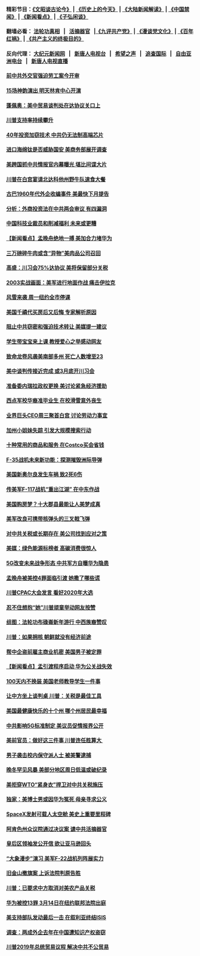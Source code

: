 #### 精彩节目：[《文昭谈古论今》](http://139.180.197.195/wenzhao) | [《历史上的今天》](http://139.180.197.195/today-in-history) | [《大陆新闻解读》](http://139.180.197.195/ntdtv-comedy) | [《中国禁闻》](http://139.180.197.195/ntdtv-news) | [《新闻看点》](http://139.180.197.195/news-insight) | [《子弘闲谈》](http://139.180.197.195/zihongxiantan/) 

 #### 翻墙必看： [法轮功真相](http://139.180.197.195:10000/videos/truth.html) &nbsp;&nbsp;|&nbsp;&nbsp; [活摘器官](http://139.180.197.195:10000/videos/res/Organs/) &nbsp;&nbsp;|[《九评共产党》](http://139.180.197.195:10000/videos/jiuping) | [《漫谈党文化》](http://139.180.197.195:10000/videos/mtdwh) | [《百年红祸》](http://139.180.197.195:10000/videos/bnhh) | [《共产主义的终极目的》](http://139.180.197.195:10000/videos/res/zjmd) 

 #### 反向代理： [大纪元新闻网](http://139.180.197.195:10080/) &nbsp;&nbsp;|&nbsp;&nbsp; [新唐人电视台](http://139.180.197.195:8000/) &nbsp;&nbsp;|&nbsp;&nbsp; [希望之声](http://139.180.197.195:8200/) &nbsp;&nbsp;|&nbsp;&nbsp; [追查国际](http://139.180.197.195:10010/) &nbsp;&nbsp;|&nbsp;&nbsp; [自由亚洲电台](http://139.180.197.195:9800/) &nbsp;&nbsp;|&nbsp;&nbsp; [新唐人电视直播](http://139.180.197.195/) 

#### [前中共外交官强迫劳工案今开审](../pages/nsc412/n11090001.md?t=03051315) 

#### [15场神韵演出 明天林肯中心开演](../pages/nsc412/n11089990.md?t=03051315) 

#### [蓬佩奥：美中贸易谈判处在达协议关口上](../pages/nsc412/n11089620.md?t=03051315) 

#### [川普支持率持续攀升](../pages/nsc412/n11089760.md?t=03051315) 

#### [40年投资加窃技术 中共仍无法制高端芯片](../pages/nsc412/n11089086.md?t=03051315) 

#### [进口海绵钛是否威胁国安 美商务部展开调查](../pages/nsc412/n11089546.md?t=03051315) 

#### [美跨国抓中共情报官内幕曝光 堪比间谍大片](../pages/nsc412/n11089282.md?t=03051315) 

#### [川普在白宫宴请北达科他州野牛队速食大餐](../pages/nsc412/n11089308.md?t=03051315) 

#### [古巴1960年代外企收编事件 美最快下月提告](../pages/nsc412/n11089128.md?t=03051315) 

#### [分析：外商投资法在中共两会审议 有四漏洞](../pages/nsc412/n11089055.md?t=03051315) 

#### [中国科技业裁员和削减福利 未来或更糟](../pages/nsc412/n11089091.md?t=03051315) 

#### [【新闻看点】孟晚舟绝地一搏 美加合力堵华为](../pages/nsc412/n11088953.md?t=03051315) 

#### [三万磅碎牛肉或含“异物”美肉品公司召回](../pages/nsc412/n11088831.md?t=03051315) 

#### [高盛：川习会75%达协议 美将保留部分关税](../pages/nsc412/n11088120.md?t=03051315) 

#### [2003实战画面：美军进行地面作战 痛击伊拉克](../pages/nsc412/n11088010.md?t=03051315) 

#### [风雪来袭 周一纽约全市停课](../pages/nsc412/n11087247.md?t=03051315) 

#### [美国千禧代买房后又后悔 专家解析原因](../pages/nsc412/n11087415.md?t=03051315) 

#### [阻止中共窃密和强迫技术转让 美媒提一建议](../pages/nsc412/n11087339.md?t=03051315) 

#### [学生带宝宝来上课 教授爱心之举感动网友](../pages/nsc412/n11086804.md?t=03051315) 

#### [致命龙卷风袭美南部多州 死亡人数增至23](../pages/nsc412/n11087008.md?t=03051315) 

#### [美中谈判传接近完成 或3月底开川习会](../pages/nsc412/n11086539.md?t=03051315) 

#### [准备委内瑞拉政权更换 美讨论紧急经济援助](../pages/nsc412/n11086396.md?t=03051315) 

#### [西点军校华裔准毕业生 在校滑雪意外丧生](../pages/nsc412/n11086343.md?t=03051315) 

#### [业界巨头CEO周三聚首白宫 讨论劳动力事宜](../pages/nsc412/n11086331.md?t=03051315) 

#### [加州小姐妹失踪 引发大规模搜索行动](../pages/nsc412/n11086302.md?t=03051315) 

#### [十种常用的商品和服务 在Costco买会省钱](../pages/nsc412/n11083409.md?t=03051315) 

#### [F-35战机未来新功能：探测摧毁洲际导弹](../pages/nsc412/n11084576.md?t=03051315) 

#### [美国新奥尔良发生车祸 致2死6伤](../pages/nsc412/n11085688.md?t=03051315) 

#### [传美军F-117战机“重出江湖” 在中东作战](../pages/nsc412/n11085560.md?t=03051315) 

#### [美国购房梦？十大郡县最能让人美梦成真](../pages/nsc412/n11084365.md?t=03051315) 

#### [美军改良可携带核弹头的三叉戟飞弹](../pages/nsc412/n11085360.md?t=03051315) 

#### [对中共关税或长期存在 美公司找到应对之策](../pages/nsc412/n11084764.md?t=03051315) 

#### [美媒：绿色能源标榜者 高碳消费很惊人](../pages/nsc412/n11085202.md?t=03051315) 

#### [5G改变未来战争形态 中共军方自曝华为隐患](../pages/nsc412/n11080193.md?t=03051315) 

#### [孟晚舟被美控4罪面临引渡 她撒了哪些谎](../pages/nsc412/n11084821.md?t=03051315) 

#### [川普CPAC大会发言 看好2020年大选](../pages/nsc412/n11084682.md?t=03051315) 

#### [忍不住想抱“她”川普顽童举动网友按赞](../pages/nsc412/n11084691.md?t=03051315) 

#### [组图：法轮功布碌崙新年游行 中西族裔赞叹](../pages/nsc412/n11084713.md?t=03051315) 

#### [川普：如果拥核 朝鲜就没有经济前途](../pages/nsc412/n11084624.md?t=03051315) 

#### [帮中企盗前雇主商业机密 美国男子被定罪](../pages/nsc412/n11084590.md?t=03051315) 

#### [【新闻看点】孟引渡程序启动 华为公关战失效](../pages/nsc412/n11084453.md?t=03051315) 

#### [100天内不换装 美国老师教导学生一件事](../pages/nsc412/n11084543.md?t=03051315) 

#### [让中方坐上谈判桌 川普：关税是最佳工具](../pages/nsc412/n11084359.md?t=03051315) 

#### [美国最健康快乐的十个州 哪个州居民最幸福](../pages/nsc412/n11084450.md?t=03051315) 

#### [中共影响5G标准制定 美议员促情报界公开](../pages/nsc412/n11084422.md?t=03051315) 

#### [美前官员：做好这三件事 川普连任胜算大 ](../pages/nsc412/n11083314.md?t=03051315) 

#### [男子袭击校内保守派人士 被美警逮捕](../pages/nsc412/n11083471.md?t=03051315) 

#### [晚冬罕见风暴 美部分地区周日低温或破纪录](../pages/nsc412/n11084235.md?t=03051315) 

#### [美拒穿WTO“紧身衣”捍卫对中共关税施压](../pages/nsc412/n11084156.md?t=03051315) 

#### [独家：美博士男或因华为冤死 母亲寻求公义](../pages/nsc412/n11082270.md?t=03051315) 

#### [SpaceX发射可载人太空舱 美史上重要里程碑](../pages/nsc412/n11084023.md?t=03051315) 

#### [阿肯色州众议院通过决议案 谴中共活摘器官](../pages/nsc412/n11082231.md?t=03051315) 

#### [皇后区领袖发公开信  欲让亚马逊回头](../pages/nsc412/n11083353.md?t=03051315) 

#### [“大象漫步”演习 美军F-22战机列阵展实力](../pages/nsc412/n11083501.md?t=03051315) 

#### [旧金山撤旗案 上诉法院判原告胜](../pages/nsc412/n11083486.md?t=03051315) 

#### [川普：已要求中方取消对美农产品关税](../pages/nsc412/n11083216.md?t=03051315) 

#### [华为被控13罪 3月14日在纽约联邦法院出庭](../pages/nsc412/n11082772.md?t=03051315) 

#### [美支持部队发动最后一击 在叙利亚终结ISIS](../pages/nsc412/n11082463.md?t=03051315) 

#### [调查：两成外企去年在中国遭知识产权盗窃](../pages/nsc412/n11082699.md?t=03051315) 

#### [川普2019年总统贸易议程 解决中共不公贸易](../pages/nsc412/n11082766.md?t=03051315) 

